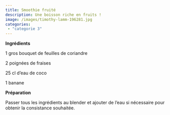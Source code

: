 ```yaml
---
title: Smoothie fruité
description: Une boisson riche en fruits !
image: /images/timothy-lamm-196281.jpg
categories:
 - "categorie 3"
---
```

**Ingrédients**

1 gros bouquet de feuilles de coriandre

2 poignées de fraises

25 cl d’eau de coco

1 banane



**Préparation**

Passer tous les ingrédients au blender et ajouter de l’eau si nécessaire pour obtenir la consistance souhaitée.



